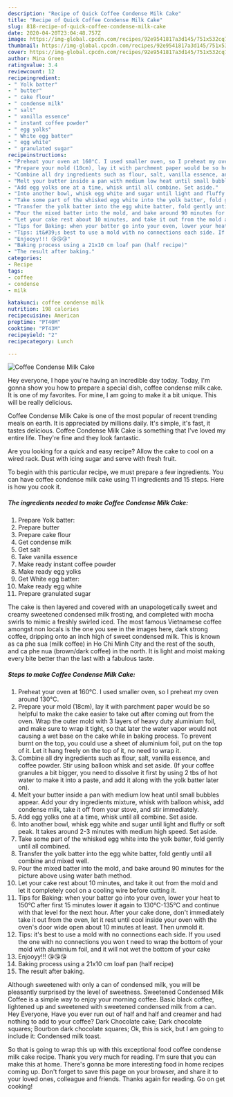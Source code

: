 ```yaml
---
description: "Recipe of Quick Coffee Condense Milk Cake"
title: "Recipe of Quick Coffee Condense Milk Cake"
slug: 818-recipe-of-quick-coffee-condense-milk-cake
date: 2020-04-20T23:04:48.757Z
image: https://img-global.cpcdn.com/recipes/92e9541817a3d145/751x532cq70/coffee-condense-milk-cake-recipe-main-photo.jpg
thumbnail: https://img-global.cpcdn.com/recipes/92e9541817a3d145/751x532cq70/coffee-condense-milk-cake-recipe-main-photo.jpg
cover: https://img-global.cpcdn.com/recipes/92e9541817a3d145/751x532cq70/coffee-condense-milk-cake-recipe-main-photo.jpg
author: Mina Green
ratingvalue: 3.4
reviewcount: 12
recipeingredient:
- " Yolk batter"
- " butter"
- " cake flour"
- " condense milk"
- " salt"
- " vanilla essence"
- " instant coffee powder"
- " egg yolks"
- " White egg batter"
- " egg white"
- " granulated sugar"
recipeinstructions:
- "Preheat your oven at 160°C. I used smaller oven, so I preheat my oven around 130°C."
- "Prepare your mold (18cm), lay it with parchment paper would be so helpful to make the cake easier to take out after coming out from the oven. Wrap the outer mold with 3 layers of heavy duty aluminium foil, and make sure to wrap it tight, so that later the water vapor would not causing a wet base on the cake while in baking process. To prevent burnt on the top, you could use a sheet of aluminium foil, put on the top of it. Let it hang freely on the top of it, no need to wrap it."
- "Combine all dry ingredients such as flour, salt, vanilla essence, and coffee powder. Stir using balloon whisk and set aside. (If your coffee granules a bit bigger, you need to dissolve it first by using 2 tbs of hot water to make it into a paste, and add it along with the yolk batter later on)."
- "Melt your butter inside a pan with medium low heat until small bubbles appear. Add your dry ingredients mixture, whisk with balloon whisk, add condense milk, take it off from your stove, and stir immediately."
- "Add egg yolks one at a time, whisk until all combine. Set aside."
- "Into another bowl, whisk egg white and sugar until light and fluffy or soft peak. It takes around 2-3 minutes with medium high speed. Set aside."
- "Take some part of the whisked egg white into the yolk batter, fold gently until all combined."
- "Transfer the yolk batter into the egg white batter, fold gently until all combine and mixed well."
- "Pour the mixed batter into the mold, and bake around 90 minutes for the picture above using water bath method."
- "Let your cake rest about 10 minutes, and take it out from the mold and let it completely cool on a cooling wire before cutting it."
- "Tips for Baking: when your batter go into your oven, lower your heat to 150°C after first 15 minutes lower it again to 130°C-135°C and continue with that level for the next hour. After your cake done, don&#39;t immediately take it out from the oven, let it rest until cool inside your oven with the oven&#39;s door wide open about 10 minutes at least. Then unmold it."
- "Tips: it&#39;s best to use a mold with no connections each side. If you used the one with no connections you won t need to wrap the bottom of your mold with aluminium foil, and it will not wet the bottom of your cake"
- "Enjooyy!!! 😘😘😘"
- "Baking process using a 21x10 cm loaf pan (half recipe)"
- "The result after baking."
categories:
- Recipe
tags:
- coffee
- condense
- milk

katakunci: coffee condense milk 
nutrition: 198 calories
recipecuisine: American
preptime: "PT40M"
cooktime: "PT43M"
recipeyield: "2"
recipecategory: Lunch

---
```



![Coffee Condense Milk Cake](https://img-global.cpcdn.com/recipes/92e9541817a3d145/751x532cq70/coffee-condense-milk-cake-recipe-main-photo.jpg)

Hey everyone, I hope you're having an incredible day today. Today, I'm gonna show you how to prepare a special dish, coffee condense milk cake. It is one of my favorites. For mine, I am going to make it a bit unique. This will be really delicious.

Coffee Condense Milk Cake is one of the most popular of recent trending meals on earth. It is appreciated by millions daily. It's simple, it's fast, it tastes delicious. Coffee Condense Milk Cake is something that I've loved my entire life. They're fine and they look fantastic.

Are you looking for a quick and easy recipe? Allow the cake to cool on a wired rack. Dust with icing sugar and serve with fresh fruit.


To begin with this particular recipe, we must prepare a few ingredients. You can have coffee condense milk cake using 11 ingredients and 15 steps. Here is how you cook it.

<!--inarticleads1-->

##### The ingredients needed to make Coffee Condense Milk Cake:

1. Prepare  Yolk batter:
1. Prepare  butter
1. Prepare  cake flour
1. Get  condense milk
1. Get  salt
1. Take  vanilla essence
1. Make ready  instant coffee powder
1. Make ready  egg yolks
1. Get  White egg batter:
1. Make ready  egg white
1. Prepare  granulated sugar


The cake is then layered and covered with an unapologetically sweet and creamy sweetened condensed milk frosting, and completed with mocha swirls to mimic a freshly swirled iced. The most famous Vietnamese coffee amongst non locals is the one you see in the images here, dark strong coffee, dripping onto an inch high of sweet condensed milk. This is known as ca phe sua (milk coffee) in Ho Chi Minh City and the rest of the south, and ca phe nua (brown/dark coffee) in the north. It is light and moist making every bite better than the last with a fabulous taste. 

<!--inarticleads2-->

##### Steps to make Coffee Condense Milk Cake:

1. Preheat your oven at 160°C. I used smaller oven, so I preheat my oven around 130°C.
1. Prepare your mold (18cm), lay it with parchment paper would be so helpful to make the cake easier to take out after coming out from the oven. Wrap the outer mold with 3 layers of heavy duty aluminium foil, and make sure to wrap it tight, so that later the water vapor would not causing a wet base on the cake while in baking process. To prevent burnt on the top, you could use a sheet of aluminium foil, put on the top of it. Let it hang freely on the top of it, no need to wrap it.
1. Combine all dry ingredients such as flour, salt, vanilla essence, and coffee powder. Stir using balloon whisk and set aside. (If your coffee granules a bit bigger, you need to dissolve it first by using 2 tbs of hot water to make it into a paste, and add it along with the yolk batter later on).
1. Melt your butter inside a pan with medium low heat until small bubbles appear. Add your dry ingredients mixture, whisk with balloon whisk, add condense milk, take it off from your stove, and stir immediately.
1. Add egg yolks one at a time, whisk until all combine. Set aside.
1. Into another bowl, whisk egg white and sugar until light and fluffy or soft peak. It takes around 2-3 minutes with medium high speed. Set aside.
1. Take some part of the whisked egg white into the yolk batter, fold gently until all combined.
1. Transfer the yolk batter into the egg white batter, fold gently until all combine and mixed well.
1. Pour the mixed batter into the mold, and bake around 90 minutes for the picture above using water bath method.
1. Let your cake rest about 10 minutes, and take it out from the mold and let it completely cool on a cooling wire before cutting it.
1. Tips for Baking: when your batter go into your oven, lower your heat to 150°C after first 15 minutes lower it again to 130°C-135°C and continue with that level for the next hour. After your cake done, don&#39;t immediately take it out from the oven, let it rest until cool inside your oven with the oven&#39;s door wide open about 10 minutes at least. Then unmold it.
1. Tips: it&#39;s best to use a mold with no connections each side. If you used the one with no connections you won t need to wrap the bottom of your mold with aluminium foil, and it will not wet the bottom of your cake
1. Enjooyy!!! 😘😘😘
1. Baking process using a 21x10 cm loaf pan (half recipe)
1. The result after baking.


Although sweetened with only a can of condensed milk, you will be pleasantly surprised by the level of sweetness. Sweetened Condensed Milk Coffee is a simple way to enjoy your morning coffee. Basic black coffee, lightened up and sweetened with sweetened condensed milk from a can. Hey Everyone, Have you ever run out of half and half and creamer and had nothing to add to your coffee? Dark Chocolate cake; Dark chocolate squares; Bourbon dark chocolate squares; Ok, this is sick, but I am going to include it: Condensed milk toast. 

So that is going to wrap this up with this exceptional food coffee condense milk cake recipe. Thank you very much for reading. I'm sure that you can make this at home. There's gonna be more interesting food in home recipes coming up. Don't forget to save this page on your browser, and share it to your loved ones, colleague and friends. Thanks again for reading. Go on get cooking!
